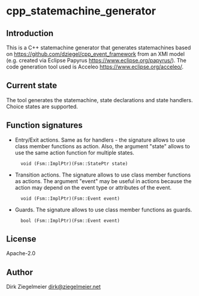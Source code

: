 # cpp_statemachine_generator

## Introduction

This is a C++ statemachine generator that generates statemachines based on https://github.com/dziegel/cpp_event_framework
from an XMI model (e.g. created via Eclipse Papyrus https://www.eclipse.org/papyrus/).
The code generation tool used is Acceleo https://www.eclipse.org/acceleo/.

## Current state

The tool generates the statemachine, state declarations and state handlers. Choice states are supported.

## Function signatures

- Entry/Exit actions. Same as for handlers - the signature allows to use class member functions
    as action. Also, the argument "state" allows to use the same action function for multiple states.

        void (Fsm::ImplPtr)(Fsm::StatePtr state)

- Transition actions. The signature allows to use class member functions as actions.
    The argument "event" may be useful in actions because the action may depend on the event type or attributes
    of the event.

        void (Fsm::ImplPtr)(Fsm::Event event)

- Guards. The signature allows to use class member functions as guards.

        bool (Fsm::ImplPtr)(Fsm::Event event)

## License

Apache-2.0

## Author

Dirk Ziegelmeier <dirk@ziegelmeier.net>

